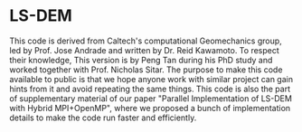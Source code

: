 # LS-DEM
This code is derived from Caltech's computational Geomechanics group, led by Prof. Jose Andrade and written by Dr. Reid Kawamoto. To respect their knowledge, 
This version is by Peng Tan during his PhD study and worked together with Prof. Nicholas Sitar. 
The purpose to make this code available to public is that we hope anyone work with similar project can gain hints from it and avoid repeating the same things.
This code is also the part of supplementary material of our paper "Parallel Implementation of LS-DEM with Hybrid MPI+OpenMP", where we proposed a bunch of implementation details to make the code run faster and efficiently. 
